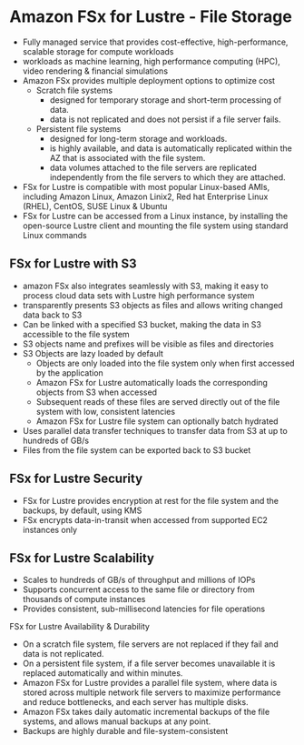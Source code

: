 # Amazon FSx for Lustre - File Storage
* Fully managed service that provides cost-effective, high-performance, scalable storage for compute workloads
* workloads as machine learning, high performance computing (HPC), video rendering & financial simulations
* Amazon FSx provides multiple deployment options to optimize cost
    * Scratch file systems
        * designed for temporary storage and short-term processing of data.
        * data is not replicated and does not persist if a file server fails.
    * Persistent file systems
        * designed for long-term storage and workloads.
        * is highly available, and data is automatically replicated within the AZ that is associated with the file system.
        * data volumes attached to the file servers are replicated independently from the file servers to which they are attached.
* FSx for Lustre is compatible with most popular Linux-based AMIs, including Amazon Linux, Amazon Linix2, Red hat Enterprise Linux (RHEL), CentOS, SUSE Linux & Ubuntu
* FSx for Lustre can be accessed from a Linux instance, by installing the open-source Lustre client and mounting the file system using standard Linux commands

## FSx for Lustre with S3
* amazon FSx also integrates seamlessly with S3, making it easy to process cloud data sets with Lustre high performance system
* transparently presents S3 objects as files and allows writing changed data back to S3
* Can be linked with a specified S3 bucket, making the data in S3 accessible to the file system
* S3 objects name and prefixes will be visible as files and directories
* S3 Objects are lazy loaded by default
    * Objects are only loaded into the file system only when first accessed by the application
    * Amazon FSx for Lustre automatically loads the corresponding objects from S3 when accessed
    * Subsequent reads of these files are served directly out of the file system with low, consistent latencies
    * Amazon FSx for Lustre file system can optionally batch hydrated
* Uses parallel data transfer techniques to transfer data from S3 at up to hundreds of GB/s
* Files from the file system can be exported back to S3 bucket

## FSx for Lustre Security
* FSx for Lustre provides encryption at rest for the file system and the backups, by default, using KMS
* FSx encrypts data-in-transit when accessed from supported EC2 instances only

## FSx for Lustre Scalability
* Scales to hundreds of GB/s of throughput and millions of IOPs
* Supports concurrent access to the same file or directory from thousands of compute instances
* Provides consistent, sub-millisecond latencies for file operations

FSx for Lustre Availability & Durability
* On a scratch file system, file servers are not replaced if they fail and data is not replicated.
* On a persistent file system, if a file server becomes unavailable it is replaced automatically and within minutes.
* Amazon FSx for Lustre provides a parallel file system, where data is stored across multiple network file servers to maximize performance and reduce bottlenecks, and each server has multiple disks.
* Amazon FSx takes daily automatic incremental backups of the file systems, and allows manual backups at any point.
* Backups are highly durable and file-system-consistent